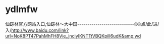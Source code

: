 # ydlmfw
仙踪林官方网站入口,仙踪林～大中国----------------------------🤐🤐点/此/进/入/http://www.baidu.com/link?url=NoK8PT47PahMhFH8Vie_jnciyIKNTTtVBQKpill6udK&amp;wd
